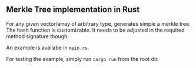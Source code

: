 ## Merkle Tree implementation in Rust

For any given vector/array of arbitrary type, generates simple a merkle tree.
The hash function is customizable. It needs to be adjusted in the required method signature though.

An example is availabe in `main.rs`.

For testing the example, simply run `cargo run` from the root dir.
